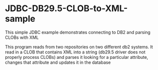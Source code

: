 # JDBC-DB29.5-CLOB-to-XML-sample
This simple JDBC example demonstrates connecting to DB2 and parsing CLOBs with XML

This program reads from two repositories on two different db2 systems. 
It read in a CLOB that contains XML into a string (db29.5 driver does not properly process CLOBs) and parses it looking for a particular attribute, changes that attribute and updates it in the database

